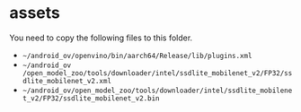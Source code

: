 # assets

You need to copy the following files to this folder.

- `~/android_ov/openvino/bin/aarch64/Release/lib/plugins.xml`
- `~/android_ov /open_model_zoo/tools/downloader/intel/ssdlite_mobilenet_v2/FP32/ssdlite_mobilenet_v2.xml`
- `~/android_ov/open_model_zoo/tools/downloader/intel/ssdlite_mobilenet_v2/FP32/ssdlite_mobilenet_v2.bin`